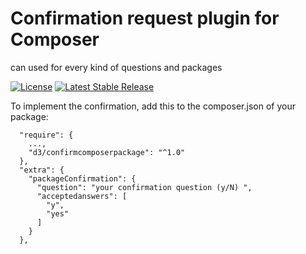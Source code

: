 # Confirmation request plugin for Composer
can used for every kind of questions and packages

[![License](https://img.shields.io/packagist/l/d3/confirmcomposerpackage.svg)](https://packagist.org/packages/d3/confirmcomposerpackage)
[![Latest Stable Release](https://img.shields.io/packagist/v/d3/confirmcomposerpackage.svg?label=latest%20stable)](https://packagist.org/packages/d3/confirmcomposerpackage)

To implement the confirmation, add this to the composer.json of your package:

```
  "require": {
    ...,
    "d3/confirmcomposerpackage": "^1.0"
  },
  "extra": {
    "packageConfirmation": {
      "question": "your confirmation question (y/N) ",
      "acceptedanswers": [
        "y",
        "yes"
      ]
    }
  },
```
